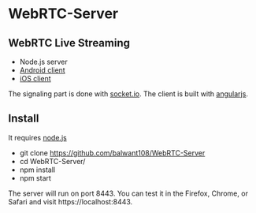 # WebRTC-Server

## WebRTC Live Streaming

- Node.js server
- [Android client](https://github.com/balwant108/WebRTC-Android)
- [iOS client](https://github.com/balwant108/WebRTC-iOS)

The signaling part is done with [socket.io](socket.io).
The client is built with [angularjs](https://angularjs.org/).

## Install

It requires [node.js](http://nodejs.org/download/)

* git clone https://github.com/balwant108/WebRTC-Server
* cd WebRTC-Server/
* npm install
* npm start

The server will run on port 8443.
You can test it in the Firefox, Chrome, or Safari and visit https://localhost:8443.
